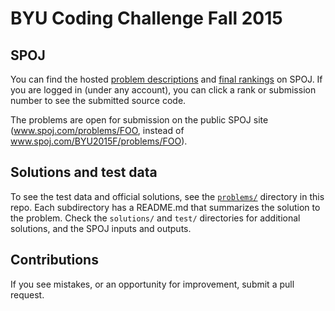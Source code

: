 # BYU Coding Challenge Fall 2015

## SPOJ

You can find the hosted [problem descriptions](http://www.spoj.com/BYU2015F/problems/contest/) and [final rankings](http://www.spoj.com/BYU2015F/ranks/) on SPOJ. If you are logged in (under any account), you can click a rank or submission number to see the submitted source code.

The problems are open for submission on the public SPOJ site (www.spoj.com/problems/FOO, instead of www.spoj.com/BYU2015F/problems/FOO).

## Solutions and test data

To see the test data and official solutions, see the [`problems/`](problems) directory in this repo. Each subdirectory has a README.md that summarizes the solution to the problem. Check the `solutions/` and `test/` directories for additional solutions, and the SPOJ inputs and outputs.

## Contributions

If you see mistakes, or an opportunity for improvement, submit a pull request.
